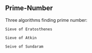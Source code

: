 ## Prime-Number
Three algorithms finding prime number: 

```
Sieve of Eratosthenes

Sieve of Atkin

Seive of Sundaram
```

